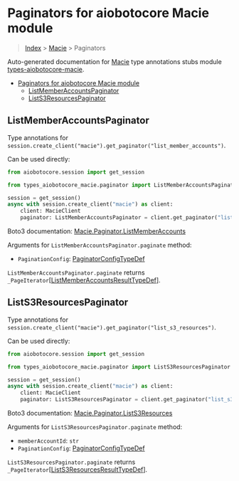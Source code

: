 <a id="paginators-for-aiobotocore-macie-module"></a>

# Paginators for aiobotocore Macie module

> [Index](..) > [Macie](.) > Paginators

Auto-generated documentation for
[Macie](https://boto3.amazonaws.com/v1/documentation/api/latest/reference/services/macie.html#Macie)
type annotations stubs module
[types-aiobotocore-macie](https://pypi.org/project/types-aiobotocore-macie/).

- [Paginators for aiobotocore Macie module](#paginators-for-aiobotocore-macie-module)
  - [ListMemberAccountsPaginator](#listmemberaccountspaginator)
  - [ListS3ResourcesPaginator](#lists3resourcespaginator)

<a id="listmemberaccountspaginator"></a>

## ListMemberAccountsPaginator

Type annotations for
`session.create_client("macie").get_paginator("list_member_accounts")`.

Can be used directly:

```python
from aiobotocore.session import get_session

from types_aiobotocore_macie.paginator import ListMemberAccountsPaginator

session = get_session()
async with session.create_client("macie") as client:
    client: MacieClient
    paginator: ListMemberAccountsPaginator = client.get_paginator("list_member_accounts")
```

Boto3 documentation:
[Macie.Paginator.ListMemberAccounts](https://boto3.amazonaws.com/v1/documentation/api/latest/reference/services/macie.html#Macie.Paginator.ListMemberAccounts)

Arguments for `ListMemberAccountsPaginator.paginate` method:

- `PaginationConfig`:
  [PaginatorConfigTypeDef](./type_defs.md#paginatorconfigtypedef)

`ListMemberAccountsPaginator.paginate` returns
`_PageIterator`\[[ListMemberAccountsResultTypeDef](./type_defs.md#listmemberaccountsresulttypedef)\].

<a id="lists3resourcespaginator"></a>

## ListS3ResourcesPaginator

Type annotations for
`session.create_client("macie").get_paginator("list_s3_resources")`.

Can be used directly:

```python
from aiobotocore.session import get_session

from types_aiobotocore_macie.paginator import ListS3ResourcesPaginator

session = get_session()
async with session.create_client("macie") as client:
    client: MacieClient
    paginator: ListS3ResourcesPaginator = client.get_paginator("list_s3_resources")
```

Boto3 documentation:
[Macie.Paginator.ListS3Resources](https://boto3.amazonaws.com/v1/documentation/api/latest/reference/services/macie.html#Macie.Paginator.ListS3Resources)

Arguments for `ListS3ResourcesPaginator.paginate` method:

- `memberAccountId`: `str`
- `PaginationConfig`:
  [PaginatorConfigTypeDef](./type_defs.md#paginatorconfigtypedef)

`ListS3ResourcesPaginator.paginate` returns
`_PageIterator`\[[ListS3ResourcesResultTypeDef](./type_defs.md#lists3resourcesresulttypedef)\].
